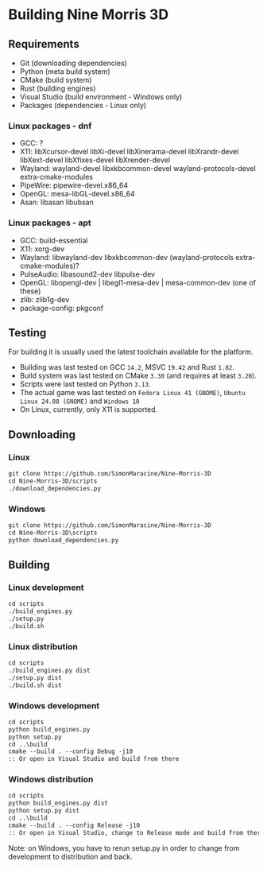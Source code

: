 # Building Nine Morris 3D

## Requirements

- Git (downloading dependencies)
- Python (meta build system)
- CMake (build system)
- Rust (building engines)
- Visual Studio (build environment - Windows only)
- Packages (dependencies - Linux only)

### Linux packages - dnf

<!-- FIXME update these -->

- GCC: ?
- X11: libXcursor-devel libXi-devel libXinerama-devel libXrandr-devel libXext-devel libXfixes-devel libXrender-devel
- Wayland: wayland-devel libxkbcommon-devel wayland-protocols-devel extra-cmake-modules
- PipeWire: pipewire-devel.x86_64
- OpenGL: mesa-libGL-devel.x86_64
- Asan: libasan libubsan

### Linux packages - apt

- GCC: build-essential
- X11: xorg-dev
- Wayland: libwayland-dev libxkbcommon-dev (wayland-protocols extra-cmake-modules)?
- PulseAudio: libasound2-dev libpulse-dev
- OpenGL: libopengl-dev | libegl1-mesa-dev | mesa-common-dev (one of these)
- zlib: zlib1g-dev
- package-config: pkgconf

## Testing

For building it is usually used the latest toolchain available for the platform.

- Building was last tested on GCC `14.2`, MSVC `19.42` and Rust `1.82`.
- Build system was last tested on CMake `3.30` (and requires at least `3.20`).
- Scripts were last tested on Python `3.13`.
- The actual game was last tested on `Fedora Linux 41 (GNOME)`, `Ubuntu Linux 24.08 (GNOME)` and `Windows 10`
- On Linux, currently, only X11 is supported.

## Downloading

### Linux

```txt
git clone https://github.com/SimonMaracine/Nine-Morris-3D
cd Nine-Morris-3D/scripts
./download_dependencies.py
```

### Windows

```txt
git clone https://github.com/SimonMaracine/Nine-Morris-3D
cd Nine-Morris-3D\scripts
python download_dependencies.py
```

## Building

### Linux development

```txt
cd scripts
./build_engines.py
./setup.py
./build.sh
```

### Linux distribution

```txt
cd scripts
./build_engines.py dist
./setup.py dist
./build.sh dist
```

### Windows development

```txt
cd scripts
python build_engines.py
python setup.py
cd ..\build
cmake --build . --config Debug -j10
:: Or open in Visual Studio and build from there
```

### Windows distribution

```txt
cd scripts
python build_engines.py dist
python setup.py dist
cd ..\build
cmake --build . --config Release -j10
:: Or open in Visual Studio, change to Release mode and build from there
```

Note: on Windows, you have to rerun setup.py in order to change from development to distribution and back.
